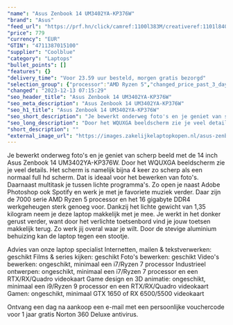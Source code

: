 ```yaml
---
"name": "Asus Zenbook 14 UM3402YA-KP376W"
"brand": "Asus"
"feed_url": "https://prf.hn/click/camref:1100l383M/creativeref:1101l84031/destination:https%3A%2F%2Fwww.coolblue.nl%2Fproduct%2F935308"
"price": 779
"currency": "EUR"
"GTIN": "4711387015100"
"supplier": "Coolblue"
"category": "Laptops"
"bullet_points": []
"features": {}
"delivery_time": "Voor 23.59 uur besteld, morgen gratis bezorgd"
"selection_group": {"processor":"AMD Ryzen 5","changed_price_past_3_days":false,"product_family":"ZenBook"}
"changed": "2023-12-13 07:15:29"
"seo_header_title": "Asus Zenbook 14 UM3402YA-KP376W"
"seo_meta_description": "Asus Zenbook 14 UM3402YA-KP376W"
"seo_h1_title": "Asus Zenbook 14 UM3402YA-KP376W"
"seo_short_description": "Je bewerkt onderweg foto's en je geniet van scherp beeld met de 14 inch Asus Zenbook 14 UM3402YA-KP376W."
"seo_long_description": "Door het WQUXGA beeldscherm zie je veel details. Het scherm is namelijk bijna 4 keer zo scherp als een normaal full hd scherm. Dat is ideaal voor het bewerken van foto's. Daarnaast multitask je tussen lichte programma's. Zo open je naast Adobe Photoshop ook Spotify en werk je met je favoriete muziek verder. Daar zijn de 7000 serie AMD Ryzen 5 processor en het 16 gigabyte DDR4 werkgeheugen sterk genoeg voor. Dankzij het lichte gewicht van 1,35 kilogram neem je deze laptop makkelijk met je mee. Je werkt in het donker gerust verder, want door het verlichte toetsenbord vind je jouw toetsen makkelijk terug. Zo werk jij overal waar je wilt. Door de stevige aluminium behuizing kan de laptop tegen een stootje. \r\n\r\nAdvies van onze laptop specialist\r\nInternetten, mailen & tekstverwerken: geschikt\r\nFilms & series kijken: geschikt\r\nFoto's bewerken: geschikt\r\nVideo's bewerken: ongeschikt, minimaal een i7/Ryzen 7 processor\r\nIndustrieel ontwerpen: ongeschikt, minimaal een i7/Ryzen 7 processor en een RTX/RX/Quadro videokaart\r\nGame design en 3D animatie: ongeschikt, minimaal een i9/Ryzen 9 processor en een RTX/RX/Quadro videokaart\r\nGamen: ongeschikt, minimaal GTX 1650 of RX 6500/5500 videokaart\r\n \r\nOntvang een dag na aankoop een e-mail met een persoonlijke vouchercode voor 1 jaar gratis Norton 360 Deluxe antivirus."
"short_description": ""
"external_image_url": "https://images.zakelijkelaptopkopen.nl/asus-zenbook-14-um3402ya-kp376w.webp"
---
```


Je bewerkt onderweg foto's en je geniet van scherp beeld met de 14 inch Asus Zenbook 14 UM3402YA-KP376W. Door het WQUXGA beeldscherm zie je veel details. Het scherm is namelijk bijna 4 keer zo scherp als een normaal full hd scherm. Dat is ideaal voor het bewerken van foto's. Daarnaast multitask je tussen lichte programma's. Zo open je naast Adobe Photoshop ook Spotify en werk je met je favoriete muziek verder. Daar zijn de 7000 serie AMD Ryzen 5 processor en het 16 gigabyte DDR4 werkgeheugen sterk genoeg voor. Dankzij het lichte gewicht van 1,35 kilogram neem je deze laptop makkelijk met je mee. Je werkt in het donker gerust verder, want door het verlichte toetsenbord vind je jouw toetsen makkelijk terug. Zo werk jij overal waar je wilt. Door de stevige aluminium behuizing kan de laptop tegen een stootje.

Advies van onze laptop specialist
Internetten, mailen & tekstverwerken: geschikt
Films & series kijken: geschikt
Foto's bewerken: geschikt
Video's bewerken: ongeschikt, minimaal een i7/Ryzen 7 processor
Industrieel ontwerpen: ongeschikt, minimaal een i7/Ryzen 7 processor en een RTX/RX/Quadro videokaart
Game design en 3D animatie: ongeschikt, minimaal een i9/Ryzen 9 processor en een RTX/RX/Quadro videokaart
Gamen: ongeschikt, minimaal GTX 1650 of RX 6500/5500 videokaart
 
Ontvang een dag na aankoop een e-mail met een persoonlijke vouchercode voor 1 jaar gratis Norton 360 Deluxe antivirus.
